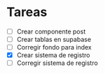 # Tareas

- [ ] Crear componente post
- [ ] Crear tablas en supabase
- [ ] Corregir fondo para index
- [x] Crear sistema de registro
- [ ] Corregir sistema de registro

